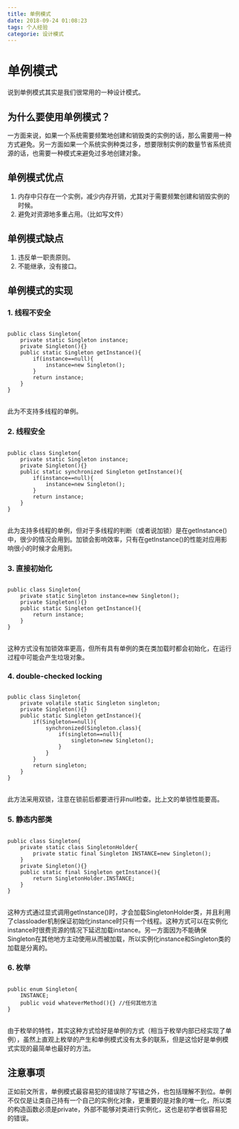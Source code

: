 ```yaml
---
title: 单例模式
date: 2018-09-24 01:08:23
tags: 个人经验
categorie: 设计模式
---
```


# 单例模式

说到单例模式其实是我们很常用的一种设计模式。

## 为什么要使用单例模式？

一方面来说，如果一个系统需要频繁地创建和销毁类的实例的话，那么需要用一种方式避免。另一方面如果一个系统实例种类过多，想要限制实例的数量节省系统资源的话，也需要一种模式来避免过多地创建对象。  

## 单例模式优点

1. 内存中只存在一个实例，减少内存开销，尤其对于需要频繁创建和销毁实例的时候。  
2. 避免对资源地多重占用。（比如写文件）

## 单例模式缺点

1. 违反单一职责原则。
2. 不能继承，没有接口。

## 单例模式的实现

### 1. 线程不安全

<pre>
<code>
public class Singleton{
    private static Singleton instance;
    private Singleton(){}
    public static Singleton getInstance(){
        if(instance==null){
            instance=new Singleton();
        }
        return instance;
    }
}
</code>
</pre>

此为不支持多线程的单例。

### 2. 线程安全

<pre>
<code>
public class Singleton{
    private static Singleton instance;
    private Singleton(){}
    public static synchronized Singleton getInstance(){
        if(instance==null){
            instance=new Singleton();
        }
        return instance;
    }
}
</code>
</pre>

此为支持多线程的单例，但对于多线程的判断（或者说加锁）是在getInstance()中，很少的情况会用到。加锁会影响效率，只有在getInstance()的性能对应用影响很小的时候才会用到。  

### 3. 直接初始化

<pre>
<code>
public class Singleton{
    private static Singleton instance=new Singleton();
    private Singleton(){}
    public static Singleton getInstance(){
        return instance;
    }
}
</code>
</pre>

这种方式没有加锁效率更高，但所有具有单例的类在类加载时都会初始化，在运行过程中可能会产生垃圾对象。  

### 4. double-checked locking

<pre>
<code>
public class Singleton{
    private volatile static Singleton singleton;
    private Singleton(){}
    public static Singleton getInstance(){
        if(Singleton==null){
            synchronized(Singleton.class){
                if(singleton==null){
                    singleton=new Singleton();
                }
            }
        }
        return singleton;
    }
}
</code>
</pre>

此方法采用双锁，注意在锁前后都要进行非null检查。比上文的单锁性能要高。

### 5. 静态内部类

<pre>
<code>
public class Singleton{
    private static class SingletonHolder{
        private static final Singleton INSTANCE=new Singleton();
    }
    private Singleton(){}
    public static final Singleton getInstance(){
        return SingletonHolder.INSTANCE;
    }
}
</code>
</pre>

这种方式通过显式调用getInstance()时，才会加载SingletonHolder类，并且利用了classloader机制保证初始化instance时只有一个线程。这种方式可以在实例化instance时很费资源的情况下延迟加载instance。另一方面因为不能确保Singleton在其他地方主动使用从而被加载，所以实例化instance和Singleton类的加载是分离的。

### 6. 枚举

<pre>
<code>
public enum Singleton{
    INSTANCE;
    public void whateverMethod(){} //任何其他方法
}
</code>
</pre>

由于枚举的特性，其实这种方式恰好是单例的方式（相当于枚举内部已经实现了单例），虽然上直观上枚举的产生和单例模式没有太多的联系，但是这恰好是单例模式实现的最简单也最好的方法。  

## 注意事项

正如前文所言，单例模式最容易犯的错误除了写错之外，也包括理解不到位。单例不仅仅是让类自己持有一个自己的实例化对象，更重要的是对象的唯一化，所以类的构造函数必须是private，外部不能够对类进行实例化，这也是初学者很容易犯的错误。